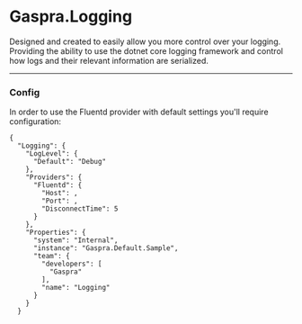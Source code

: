 # Gaspra.Logging

Designed and created to easily allow you more
control over your logging. Providing the ability
to use the dotnet core logging framework and
control how logs and their relevant information
are serialized.

---

### Config

In order to use the Fluentd provider with default
settings you'll require configuration:

```
{
  "Logging": {
    "LogLevel": {
      "Default": "Debug"
    },
    "Providers": {
      "Fluentd": {
        "Host": ,
        "Port": ,
        "DisconnectTime": 5
      }
    },
    "Properties": {
      "system": "Internal",
      "instance": "Gaspra.Default.Sample",
      "team": {
        "developers": [
          "Gaspra"
        ],
        "name": "Logging"
      }
    }
  }
```
